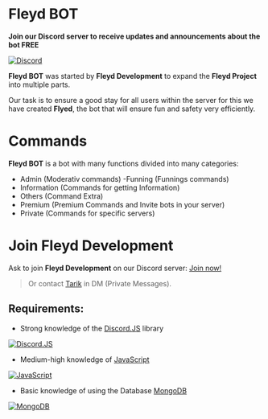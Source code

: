 # Fleyd BOT

**Join our Discord server to receive updates and announcements about the bot FREE**

[![Discord](https://i.ibb.co/nstT7dj/ff41b628a47ef3141164bfedb04fb220.png)](https://discord.gg/c4fPVWjAND)

**Fleyd BOT** was started by **Fleyd Development** to expand the **Fleyd Project** into multiple parts.

Our task is to ensure a good stay for all users within the server for this we have created **Flyed**, the bot that will ensure fun and safety very efficiently.

# Commands
**Fleyd BOT** is a bot with many functions divided into many categories:

- Admin (Moderativ commands)
-Funning (Funnings commands)
- Information (Commands for getting Information)
- Others (Command Extra)
- Premium (Premium Commands and Invite bots in your server)
- Private (Commands for specific servers)

# Join Fleyd Development
Ask to join **Fleyd Development** on our Discord server: [Join now!](https://discord.gg/c4fPVWjAND)

> Or contact [Tarik](https://discord.com/users/816334029242499103) in DM (Private Messages).
## Requirements:

- Strong knowledge of the [Discord.JS](https://discord.js.org/#/) library

[![Discord.JS](https://images.opencollective.com/discordjs/b8b4805/background.png)](https://discord.js.org/#/)

- Medium-high knowledge of [JavaScript](https://www.javascript.com/)

[![JavaScript](https://coursework.vschool.io/content/images/size/w2000/2016/03/javascript-logo-banner.jpg)](https://www.javascript.com/)

- Basic knowledge of using the Database [MongoDB](https://www.mongodb.com/)

[![MongoDB](https://www.anques.com/wp-content/uploads/2019/07/mongodb_logo.png)](https://www.mongodb.com/)
